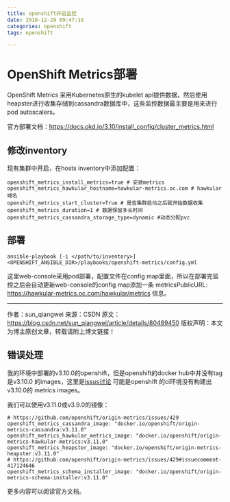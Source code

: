 ```yaml
---
title: openshift开启监控
date: 2018-12-29 09:47:19
categories: openshift
tags: openshift

---
```


# OpenShift Metrics部署

OpenShift Metrics 采用Kubernetes原生的kubelet api提供数据，然后使用 heapster进行收集存储到cassandra数据库中，这些监控数据最主要是用来进行 pod autoscalers。

官方部署文档：https://docs.okd.io/3.10/install_config/cluster_metrics.html
## 修改inventory
现有集群中开启，在hosts inventory中添加配置：

```
openshift_metrics_install_metrics=true # 安装metrics
openshift_metrics_hawkular_hostname=hawkular-metrics.oc.com # hawkular域名
openshift_metrics_start_cluster=True # 是否集群启动之后就开始数据收集
openshift_metrics_duration=1 # 数据保留多长时间
openshift_metrics_cassandra_storage_type=dynamic #动态分配pvc

```
## 部署
```
ansible-playbook [-i </path/to/inventory>] <OPENSHIFT_ANSIBLE_DIR>/playbooks/openshift-metrics/config.yml 
```

这里web-console采用pod部署，配置文件在config map里面，所以在部署完监控之后会自动更新web-console的config map添加一条 metricsPublicURL: https://hawkular-metrics.oc.com/hawkular/metrics 信息。   

--------------------- 
作者：sun_qiangwei 
来源：CSDN 
原文：https://blog.csdn.net/sun_qiangwei/article/details/80489450 
版权声明：本文为博主原创文章，转载请附上博文链接！
## 错误处理
我的环境中部署的v3.10.0的openshift，但是openshift的docker hub中并没有tag是v3.10.0 的images，这里是[issus讨论](https://github.com/openshift/origin-metrics/issues/429)  可能是openshift 的ci环境没有构建出v3.10.0的 metrics images。

我们可以使用v3.11.0或v3.9.0的镜像：
```
# https://github.com/openshift/origin-metrics/issues/429
openshift_metrics_cassandra_image: "docker.io/openshift/origin-metrics-cassandra:v3.11.0"
openshift_metrics_hawkular_metrics_image: "docker.io/openshift/origin-metrics-hawkular-metrics:v3.11.0"
openshift_metrics_heapster_image: "docker.io/openshift/origin-metrics-heapster:v3.11.0"
# https://github.com/openshift/origin-metrics/issues/429#issuecomment-417124646
openshift_metrics_schema_installer_image: "docker.io/openshift/origin-metrics-schema-installer:v3.11.0"
```


更多内容可以阅读官方文档。